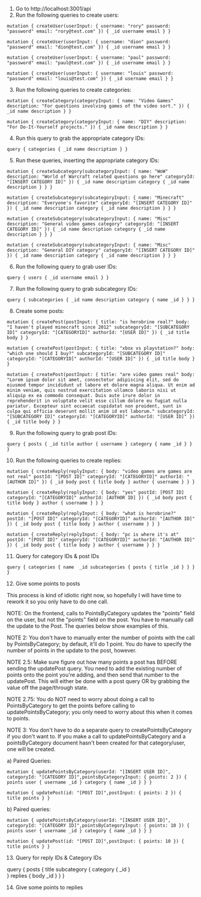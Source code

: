 1. Go to http://localhost:3001/api
2. Run the following queries to create users: 

`mutation {
    createUser(userInput: {
        username: "rory"
        password: "password"
        email: "rory@test.com"
    }) {
        _id
        username
        email
    }
}`

`mutation {
    createUser(userInput: {
        username: "dion"
        password: "password"
        email: "dion@test.com"
    }) {
        _id
        username
        email
    }
}`

`mutation {
    createUser(userInput: {
        username: "paul"
        password: "password"
        email: "paul@test.com"
    }) {
        _id
        username
        email
    }
}`

`mutation {
    createUser(userInput: {
        username: "louis"
        password: "password"
        email: "louis@test.com"
    }) {
        _id
        username
        email
    }
}`

3. Run the following queries to create categories: 

`mutation {
    createCategory(categoryInput: {
        name: "Video Games"
        description: "For questions involving games of the video sort."
  }) {
        _id
        name
        description
  }
}`

`mutation {
    createCategory(categoryInput: {
        name: "DIY"
        description: "For Do-It-Yourself projects."
  }) {
        _id
        name
        description
  }
}`

4. Run this query to grab the appropriate category IDs: 

`query {
    categories {
	    _id
    	name
    	description
  }
}`

5. Run these queries, inserting the appropriate category IDs: 

`mutation {
    createSubcategory(subcategoryInput: {
    	name: "WoW"
        description: "World of Warcraft related questions go here"
    	categoryId: "[INSERT CATEGORY ID]"
    }) {
        _id
        name
        description
        category {
            _id
            name
            description
        }
    }
}`

`mutation {
    createSubcategory(subcategoryInput: {
    	name: "Minecraft"
        description: "Everyone's favorite"
    	categoryId: "[INSERT CATEGORY ID]"
    }) {
        _id
        name
        description
        category {
            _id
            name
            description
        }
    }
}`

`mutation {
    createSubcategory(subcategoryInput: {
    	name: "Misc"
        description: "General video games category"
    	categoryId: "[INSERT CATEGORY ID]"
    }) {
        _id
        name
        description
        category {
            _id
            name
            description
        }
    }
}`

`mutation {
    createSubcategory(subcategoryInput: {
    	name: "Misc"
        description: "General DIY category"
    	categoryId: "[INSERT CATEGORY ID]"
    }) {
        _id
        name
        description
        category {
            _id
            name
            description
        }
    }
}`

6. Run the following query to grab user IDs: 

`query {
    users {
	    _id
  	    username
   	    email
    }
}`

7. Run the following query to grab subcategory IDs: 

`query {
    subcategories {
        _id
        name
        description
        category {
            name
            _id
        }
    }
}`

8. Create some posts: 

`mutation {
  createPost(postInput: {
    	title: "is herobrine real?"
        body: "I haven't played minecraft since 2012"
    	subcategoryId: "[SUBCATEGORY ID]"
        categoryId: "[CATEGORYID]"
    	authorId: "[USER ID]"
  }) {
        _id
        title
        body
  }
}`

`mutation {
  createPost(postInput: {
    	title: "xbox vs playstation?"
        body: "which one should I buy?"
    	subcategoryId: "[SUBCATEGORY ID]"
        categoryId: "[CATEGORYID]"
    	authorId: "[USER ID]"
  }) {
        _id
        title
        body
  }
}`

`mutation {
  createPost(postInput: {
    	title: "are video games real"
        body: "Lorem ipsum dolor sit amet, consectetur adipiscing elit, sed do eiusmod tempor incididunt ut labore et dolore magna aliqua. Ut enim ad minim veniam, quis nostrud exercitation ullamco laboris nisi ut aliquip ex ea commodo consequat. Duis aute irure dolor in reprehenderit in voluptate velit esse cillum dolore eu fugiat nulla pariatur. Excepteur sint occaecat cupidatat non proident, sunt in culpa qui officia deserunt mollit anim id est laborum."
    	subcategoryId: "[SUBCATEGORY ID]"
        categoryId: "[CATEGORYID]"
    	authorId: "[USER ID]"
  }) {
        _id
        title
        body
  }
}`

9. Run the following query to grab post IDs: 

`query {
  posts {
    _id
    title
    author {
      username
    }
    category {
      name
      _id
    }
  }
}`

10. Run the following queries to create replies: 

`mutation {
  createReply(replyInput: {
    	body: "video games are games are not real"
    	postId: "[POST ID]"
        categoryId: "[CATEGORYID]"
    	authorId: "[AUTHOR ID]"
    }) {
        _id
        body
        post {
            title
            body
        }
        author {
            username
        }
    }
}`

`mutation {
  createReply(replyInput: {
    	body: "yes"
    	postId: [POST ID]
        categoryId: "[CATEGORYID]"
    	authorId: [AUTHOR ID]
  }) {
    _id
    body
    post {
      title
      body
    }
    author {
      username
    }
  }
}`

`mutation {
  createReply(replyInput: {
    	body: "what is herobrine?"
    	postId: "[POST ID]"
        categoryId: "[CATEGORYID]"
    	authorId: "[AUTHOR ID]"
  }) {
    _id
    body
    post {
      title
      body
    }
    author {
      username
    }
  }
}`

`mutation {
  createReply(replyInput: {
    	body: "pc is where it's at"
    	postId: "[POST ID]"
        categoryId: "[CATEGORYID]"
    	authorId: "[AUTHOR ID]"
  }) {
    _id
    body
    post {
      title
      body
    }
    author {
      username
    }
  }
}`

11. Query for category IDs & post IDs

`query {
    categories {
        name 
        _id
        subcategories {
            posts {
                title
                _id
            }
        }
    }
}`

12. Give some points to posts 

This process is kind of idiotic right now, so hopefully I will have time to rework it so you only have to do one call. 

NOTE: On the frontend, calls to PointsByCategory updates the "points" field on the user, but not the "points" field on the post. You have to manually call the update to the Post. The queries below show examples of this. 

NOTE 2: You don't have to manually enter the number of points with the call by PointsByCategory; by default, it'll do 1 point. You do have to specify the number of points in the update to the post, however. 

NOTE 2.5: Make sure figure out how many points a post has BEFORE sending the updatePost query. You need to add the existing number of points onto the point you're adding, and then send that number to the updatePost. This will either be done with a post query OR by grabbing the value off the page/through state. 

NOTE 2.75: You do NOT need to worry about doing a call to PointsByCategory to get the points before calling to updatePointsByCategory; you only need to worry about this when it comes to points. 

NOTE 3: You don't have to do a separate query to createPointsByCategory if you don't want to. If you make a call to updatePointsByCategory and a pointsByCategory document hasn't been created for that category/user, one will be created.

a) Paired Queries: 

`mutation {
    updatePointsByCategory(userId: "[INSERT USER ID]", categoryId: "[CATEGORY ID]",pointsByCategoryInput: {
        points: 2
  }) {
    points
    user {
        username
        _id
    }
    category {
        name
        _id
    }
  }
}`

`mutation {
    updatePost(id: "[POST ID]",postInput: {
        points: 2
    }) {
        title
  	    points
    }
}`

b) Paired queries: 

`mutation {
    updatePointsByCategory(userId: "[INSERT USER ID]", categoryId: "[CATEGORY ID]",pointsByCategoryInput: {
        points: 10
  }) {
    points
    user {
        username
        _id
    }
    category {
        name
        _id
    }
  }
}`

`mutation {
    updatePost(id: "[POST ID]",postInput: {
        points: 10
    }) {
        title
  	    points
    }
}`

13. Query for reply IDs & Category IDs

query {
   posts {
    title
    subcategory {
      category {
        _id
      }  
    }
    replies {
      body
      _id
    }
  }
}

14. Give some points to replies 